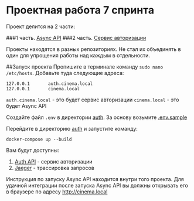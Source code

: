 # Проектная работа 7 спринта

Проект делится на 2 части:

###1 часть. [Async API](https://github.com/LpilinAlexandr/Cinema)
###2 часть. [Сервис авторизации](https://github.com/LpilinAlexandr/Auth_sprint_2)

Проекты находятся в разных репозиториях. 
Не стал их объединять в один для упрощения работы над каждым в отдельности.

##Запуск проекта
Пропишите в терминале команду `sudo nano /etc/hosts`.
Добавьте туда следующие адреса:
```
127.0.0.1       auth.cinema.local
127.0.0.1       cinema.local
```
`auth.cinema.local` - это будет сервис авторизации
`cinema.local` - это будет Async API

Создайте файл `.env` в директории [auth](/auth). За основу возьмите [.env.sample](/auth/.env.sample)

Перейдите в директорию [auth](/auth) и запустите команду:

```
docker-compose up --build
```

Вам будут доступны:
1) [Auth API](http://auth.cinema.local/apidocs) - сервис авторизации
2) [Jaeger](http://127.0.0.1:16686/search) - трассировка запросов

Инструкция по запуску Async API находится внутри того проекта.
Для удачной интеграции после запуска Async API вы должны открывать его в браузере по адресу http://cinema.local

